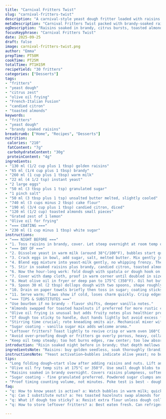 ```yaml
---
title: "Carnival Fritters Twist"
slug: "carnival-fritters-twist"
description: "A carnival-style yeast dough fritter loaded with raisins soaked overnight in brandy, candied citron, pine nuts, citrus zest, fried crisp then rolled in sugar. Yeast activation in warm milk, long folding to develop air pockets; a subtle tang with brandy instead of rum for depth. Olive oil for frying lends unexpected lightness. Watch for dough elasticity and bubbles for readiness. Classic sweet fried dough with a twist on soaking alcohol and nut choice. Yielding 30 fritters, balancing chew and crisp, golden brown edges, soft interior."
metaDescription: "Carnival Fritters Twist packed with brandy-soaked raisins, toasted almonds, citrus zest; long fold dough for airy texture, fried in olive oil for crisp edges."
ogDescription: "Raisins soaked in brandy, citrus bursts, toasted almonds meet long-folded dough fried in olive oil. Crisp outside, chewy center. Sugar coating stays light and crunchy."
focusKeyphrase: "Carnival Fritters Twist"
date: 2025-09-25
draft: false
image: carnival-fritters-twist.png
author: "Emma"
prepTime: PT50M
cookTime: PT25M
totalTime: PT1H15M
recipeYield: "30 fritters"
categories: ["Desserts"]
tags:
- "fritters"
- "yeast dough"
- "citrus zest"
- "olive oil frying"
- "French-Italian Fusion"
- "candied citron"
- "toasted almonds"
keywords:
- "fritters"
- "yeast dough"
- "brandy soaked raisins"
breadcrumb: ["Home", "Recipes", "Desserts"]
nutrition: 
 calories: "210"
 fatContent: "7g"
 carbohydrateContent: "30g"
 proteinContent: "4g"
ingredients:
- "130 ml (1/2 cup plus 1 tbsp) golden raisins"
- "65 ml (1/4 cup plus 1 tbsp) brandy"
- "260 ml (1 cup plus 1 tbsp) warm milk"
- "22 ml (4 1/2 tsp) instant yeast"
- "2 large eggs"
- "50 ml (3 tbsp plus 1 tsp) granulated sugar"
- "1 pinch salt"
- "50 ml (3 tbsp plus 1 tsp) unsalted butter melted, slightly cooled"
- "740 ml (3 cups minus 2 tbsp) cake flour"
- "190 ml (3/4 cup plus 1 tbsp) candied citron, diced"
- "120 ml (1/2 cup) toasted almonds small pieces"
- "Grated zest of 1 lemon"
- "Olive oil for frying"
- "=== COATING ==="
- "230 ml (1 cup minus 1 tbsp) white sugar"
instructions:
- "=== NIGHT BEFORE ==="
- "1. Toss raisins in brandy, cover. Let steep overnight at room temp or chill. Alcohol hits soften, flavor infuses; raisins plump, juicy not shriveled."
- "=== DAY OF ==="
- "2. Dissolve yeast in warm milk (around 38°C/100°F), bubbles start quick here, active yeast smells yeasty but not sour."
- "3. Crack eggs in bowl, add sugar, salt, melted butter. Mix gently just to combine, avoid overbeat - delicate batter."
- "4. Blend egg mixture into yeast-milk gently, no whipping frenzy. Then sift in flour gradually; beat hard with wooden spoon. You'll want a sticky but cohesive dough."
- "5. Stir in soaked raisins plus brandy, candied citron, toasted almonds, lemon zest. Sharp citrus zing contrasts sweet blobs."
- "6. Now the hour-long work: fold dough with spatula or dough hook on low. The secret—lift, fold under, turn bowl clockwise. About 25-30 minutes or until dough inflates, bubbles appear under surface; dough should feel airy, slightly sticky but elastic, ready to proof."
- "7. Cover with damp cloth, proof in warm corner until doubled in size (about 1 hour). Dough soft, puffy, light to touch; poke test—dents only slowly fill back."
- "8. Heat olive oil in fryer or deep pan to 175°C (350°F). Oil hot but not smoking; test with small dough blob—it should sizzle immediately, rise to surface gently."
- "9. Spoon 30 ml (2 tbsp) dollops dough with two spoons, shape roughly roundish, slip carefully into oil – don't crowd pan. Fry 2-3 mins per side until golden intense amber, skin crisped, interior still airy, not doughy."
- "10. Drain on paper towels briefly then toss in sugar; coating sticks while fritters slightly warm but not piping hot—avoid melting sugar into clumps."
- "11. Serve warm; flaws show if cold, loses charm quickly. Crisp edges, chewy interior, rich with nuts and citrus bursts."
- "=== TIPS & SUBSTITUTES ==="
- "Use bourbon if no brandy - flavor shifts, deeper vanilla notes."
- "Almonds swapped for toasted hazelnuts if preferred for more rustic crunch."
- "Olive oil frying is unusual but adds fruity notes plus healthier profile. Use classic vegetable or peanut oil if drawback."
- "If dough too sticky to handle, dust hands lightly but avoid excess flour; impacts final texture."
- "Stirring time crucial; rote kneading omits air. Mechanical mixer with dough hook saves strength but watch speed low to avoid tearing gluten network."
- "Sugar coating - vanilla sugar mix adds welcome aroma."
- "Leftover fritters? Toast lightly to revive crisp or warm oven 160°C (325°F) few mins."
- "Avoid over-proofing dough or fritters go overly porous, heavy, collapse in oil."
- "Keep oil temp steady; too hot burns edges, raw center; too low absorbs excess oil, soggy fritters."
introduction: "Risin soaked night before in brandy; that depth mellows otherwise tooth-rattling sweetness. Candied citron chunks add surprise bursts amid crumb. Toasted almonds swap usual pine nuts—nutty, more bite. Folding dough long stretches gluten; bubbles surface like champagne before proof—don’t skip, it matters. Olive oil for fry breaks from tradition, lighter mouthfeel, plus subtle herbaceous background. Sugar coat after frying—warm outside sticky, thin, fine crunch layer. Done right, golden globes of air and chew, inviting finger licking. Chill wrecks dough vibe; serve warm or fast reheat, preserve crisp edges. Greedy hands grab before cooling; that sticky sweet heat, what frying sounds announce your success."
ingredientsNote: "Raisins: buy golden seedless, soak thoroughly (brandies, bourbons)—strong booze flavors keep raisins juicy, not burned by yeast. Milk: gently warmed, test on wrist, avoid hot milk killing yeast. Eggs large, room temp blend better. Sugar precise but flexible—some like less, up to taste. Butter melted, not hot-helps dough rich, tender inside. Cake flour chosen for lighter texture; all-purpose possible but expect chewier fritter. Almonds toss in last—pre-toast gently to release oils, add crunch contrast without bitterness. Citrus zest freshly grated, no dried peel - smells brighter. Oil used small chunks frying oil stays clean, no burned residue masks fritter flavor. Sugar for coating should be fine granulated, alternatives like powdered sugar change texture. Keep extras prepped—candied fruits, nuts chopped uneven for texture complexity."
instructionsNote: "Yeast activation—bubbles indicate alive yeast; no bubbles, yeast discard and retry. Mixing—fold slow, deliberate; mechanical mixers save effort but treat gently. Dough texture: sticky but holds shape; overly wet means more flour carefully added; too stiff means watery milk or too much flour—adjust next batch. Long fold (25-30 mins) tricks dough development, producing air pockets crucial for light fritters—don’t shortchange this step. Proof timing guided by volume not clock; poke test dough lightly, slow resilience signals perfect stage. Oil temp consistent; test with bread crumb before dropping dough. Fry in small batches avoids temp drop-off, fries crisp evenly. Frying time depends on fritter size; golden brown cues, gives caramelized sugar notes. Post-frying sugar coat while warm lets granules cling. Serve immediately; texture suffers if cooled or refrigerated. Reheat methods: quick oven toast to restore crunch, avoid microwave sogginess. Leftover dough rarely recovers, best fresh. Experience says improvising alcohol, nuts subtly alters identity but keeps essence."
tips:
- "Long folding dough—start slow after adding raisins and nuts. Lift and fold under not smash. Keep low speed if using mixer, or wooden spoon only. Air pockets develop over 25-30 minutes; feel dough elasticity. Sticky but cohesive key. If stiff, too much flour or cold environment. Resist adding flour midfold unless truly needed. Dough temperature clues—warmer means softer but tricky to handle."
- "Olive oil fry temp sits at 175°C or 350°F. Use small dough blobs to test. Should sizzle immediately, rise gently. Too hot burns edges fast, undercooks inside. Crowd pan kills temp quick—fewer fritters per batch better crisp and even color. Draining on paper towel short, then sugar toss warm fritters only; hot melts sugar, cool lets it fall off. Timing critical for sugar coating to stick delicate thin layer."
- "Raisins soaked in brandy overnight. Covers raisins plumpness, softens harsh bite. Alternatives like bourbon shift flavor darker, add vanilla-ish notes. Raisins shriveled? Toss soak longer or drink bourbon instead. Nuts swap toasted almonds for hazelnuts gives rustic crunch but watch bitterness from overtoast. Citrus zest fresh grated wins; dried peel loses zing. Test zest by smelling—should smell bright, not dry or bitter."
- "Sugar coating - fine granulated preferred. Powdered sugar clumps and melts uneven. Sprinkle small amounts, toss fritters carefully while warm not hot. Cinnamon sugar alternative brings spice layer - mix 4:1 sugar to cinnamon. Leftover fritters? Quick oven toast 160°C few minutes restores crunch better than microwave. Cold fritters lose chew, edges soften fast; best fresh or reheated carefully."
- "Proof timing counting volume, not minutes. Poke test is best - dough should dent slightly, slow bounce back. Overproofed dough loses air; fritters collapse, weigh heavy. Underproofed means dense crumb. Room temp important - cold drags proof times, warm speeds but watch overproof risk. Folding traps air but can also drain if too violent or fast. Temperature, humidity big factors here."
faq:
- "q: How to know yeast is active? a: Watch bubbles in warm milk; quick surface foam or fizz. No bubbles means dead or cold water. Smell yeasty - sour signals overworked. Retry if no rise after 10 mins. Warm milk crucial around 38°C, hotter kills yeast. I once used lukewarm, got weak rise."
- "q: Can I substitute nuts? a: Yes toasted hazelnuts swap almonds for rustic crunch. Pine nuts too but pricey. Toast nuts lightly till warm and fragrant - smells release oils, adds punch. Raw ones dull. Nuts add texture contrast; skip crushing, prefer small chunks for bite. Watch bitterness from over-toasting; dark means bitter, discard."
- "q: What if dough too sticky? a: Resist extra flour unless dough collapses. Sticky texture key for light fritters. Hands lightly dusted helps handling. Warm dough easier to fold. Too dry dough means flour overload or cold milk used by mistake. Adjust liquids next time or flour consistency. Mechanical mixer helps but slow speed saves gluten network; too fast tears dough, no bubbles form."
- "q: How to store leftover fritters? a: Best eaten fresh. Can refrigerate airtight, but edges soften fast. Reheat in toaster oven quick few minutes revives crunch better than microwave soggy results. Freeze wrapped individually, reheat in oven. Avoid stacking to keep coating intact. Sugar coating dissolves in fridge moisture; sugar layer fragile."

---
```

